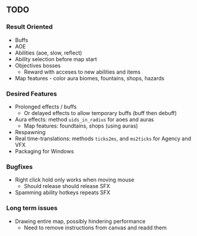 ## TODO

### Result Oriented
- Buffs
- AOE
- Abilities (aoe, slow, reflect)
- Ability selection before map start
- Objectives bosses
  - Reward with acceses to new abilities and items
- Map features - color aura biomes, fountains, shops, hazards

### Desired Features
- Prolonged effects / buffs
  - Or delayed effects to allow temporary buffs (buff then debuff)
- Aura effects: method `uids_in_radius` for aoes and auras
  - Map features: foundtains, shops (using auras)
- Respawning
- Real time-translations: methods `ticks2ms`, and `ms2ticks` for Agency and VFX
- Packaging for Windows

### Bugfixes
- Right click hold only works when moving mouse
  - Should release should release SFX
- Spamming ability hotkeys repeats SFX


### Long term issues
- Drawing entire map, possibly hindering performance
  - Need to remove instructions from canvas and readd them
